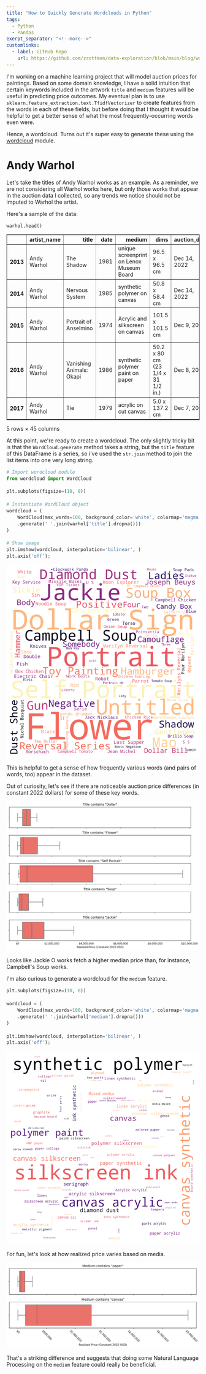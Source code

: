 ```yaml
---
title: "How to Quickly Generate Wordclouds in Python"
tags:
  - Python
  - Pandas
exerpt_separator: "<!--more-->"
customlinks:
  - label: GitHub Repo
    url: https://github.com/zrottman/data-exploration/blob/main/blog/word-cloud.ipynb
---
```


I'm working on a machine learning project that will model auction prices for paintings. Based on some domain knowledge, I have a solid intuition that certain keywords included in the artwork `title` and `medium` features will be useful in predicting price outcomes. My eventual plan is to use `sklearn.feature_extraction.text.TfidfVectorizer` to create features from the words in each of these fields, but before doing that I thought it would be helpful to get a better sense of what the most frequently-occurring words even were.

<!--more-->

Hence, a wordcloud. Turns out it's super easy to generate these using the [wordcloud](https://github.com/amueller/word_cloud) module.

# Andy Warhol
Let's take the titles of Andy Warhol works as an example. As a reminder, we are not considering all Warhol works here, but only those works that appear in the auction data I collected, so any trends we notice should not be imputed to Warhol the artist.

Here's a sample of the data:

```python
warhol.head()
```

<div>
<style scoped>
    .dataframe tbody tr th:only-of-type {
        vertical-align: middle;
    }

    .dataframe tbody tr th {
        vertical-align: top;
    }

    .dataframe thead th {
        text-align: right;
    }
</style>
<table border="1" class="dataframe">
  <thead>
    <tr style="text-align: right;">
      <th></th>
      <th>artist_name</th>
      <th>title</th>
      <th>date</th>
      <th>medium</th>
      <th>dims</th>
      <th>auction_date</th>
      <th>auction_house</th>
      <th>auction_sale</th>
      <th>auction_lot</th>
      <th>price_realized</th>
      <th>...</th>
      <th>auction_year</th>
      <th>price_realized_USD_constant_2022</th>
      <th>area_cm_sq</th>
      <th>volume_cm_cu</th>
      <th>living</th>
      <th>years_after_death_of_auction</th>
      <th>artist_age_at_auction</th>
      <th>artist_age_at_artwork_completion</th>
      <th>artwork_age_at_auction</th>
      <th>years_ago_of_auction</th>
    </tr>
  </thead>
  <tbody>
    <tr>
      <th>2013</th>
      <td>Andy Warhol</td>
      <td>The Shadow</td>
      <td>1981</td>
      <td>unique screenprint on Lenox Museum Board</td>
      <td>96.5 x 96.5 cm</td>
      <td>Dec 14, 2022</td>
      <td>Christie's</td>
      <td>First Open | Post-War &amp; Contemporary Art</td>
      <td>Lot19</td>
      <td>US\$52,920</td>
      <td>...</td>
      <td>2022</td>
      <td>52920.0</td>
      <td>9312.25</td>
      <td>NaN</td>
      <td>0</td>
      <td>35.0</td>
      <td>NaN</td>
      <td>53.0</td>
      <td>41.0</td>
      <td>1</td>
    </tr>
    <tr>
      <th>2014</th>
      <td>Andy Warhol</td>
      <td>Nervous System</td>
      <td>1985</td>
      <td>synthetic polymer on canvas</td>
      <td>50.8 x 58.4 cm</td>
      <td>Dec 14, 2022</td>
      <td>Christie's</td>
      <td>First Open | Post-War &amp; Contemporary Art</td>
      <td>Lot39</td>
      <td>US\$40,320</td>
      <td>...</td>
      <td>2022</td>
      <td>40320.0</td>
      <td>2966.72</td>
      <td>NaN</td>
      <td>0</td>
      <td>35.0</td>
      <td>NaN</td>
      <td>57.0</td>
      <td>37.0</td>
      <td>1</td>
    </tr>
    <tr>
      <th>2015</th>
      <td>Andy Warhol</td>
      <td>Portrait of Anselmino</td>
      <td>1974</td>
      <td>Acrylic and silkscreen on canvas</td>
      <td>101.5 x 101.5 cm</td>
      <td>Dec 9, 2022</td>
      <td>Ketterer Kunst</td>
      <td>Evening Sale with Collection Hermann Gerlinger</td>
      <td>Lot60</td>
      <td>€375,000• US\$395,839</td>
      <td>...</td>
      <td>2022</td>
      <td>395839.0</td>
      <td>10302.25</td>
      <td>NaN</td>
      <td>0</td>
      <td>35.0</td>
      <td>NaN</td>
      <td>46.0</td>
      <td>48.0</td>
      <td>1</td>
    </tr>
    <tr>
      <th>2016</th>
      <td>Andy Warhol</td>
      <td>Vanishing Animals: Okapi</td>
      <td>1986</td>
      <td>synthetic polymer paint on paper</td>
      <td>59.2 x 80 cm (23 1/4 x 31 1/2 in.)</td>
      <td>Dec 8, 2022</td>
      <td>Phillips• London</td>
      <td>New Now</td>
      <td>Lot100</td>
      <td>£15,120• US\$18,498</td>
      <td>...</td>
      <td>2022</td>
      <td>18498.0</td>
      <td>4736.00</td>
      <td>NaN</td>
      <td>0</td>
      <td>35.0</td>
      <td>NaN</td>
      <td>58.0</td>
      <td>36.0</td>
      <td>1</td>
    </tr>
    <tr>
      <th>2017</th>
      <td>Andy Warhol</td>
      <td>Tie</td>
      <td>1979</td>
      <td>acrylic on cut canvas</td>
      <td>5.0 x 137.2 cm</td>
      <td>Dec 7, 2022</td>
      <td>Sotheby's</td>
      <td>Contemporary Discoveries</td>
      <td>Lot159</td>
      <td>NaN</td>
      <td>...</td>
      <td>2022</td>
      <td>NaN</td>
      <td>686.00</td>
      <td>NaN</td>
      <td>0</td>
      <td>35.0</td>
      <td>NaN</td>
      <td>51.0</td>
      <td>43.0</td>
      <td>1</td>
    </tr>
  </tbody>
</table>
<p>5 rows × 45 columns</p>
</div>

At this point, we're ready to create a wordcloud. The only slightly tricky bit is that the `WordCloud.generate` method takes a string, but the `title` feature of this DataFrame is a series, so i've used the `str.join` method to join the list items into one very long string.

```python
# Import wordcloud module
from wordcloud import WordCloud

plt.subplots(figsize=(10, 8))

# Instantiate WordCloud object
wordcloud = (
    WordCloud(max_words=100, background_color='white', colormap='magma', width=800, height=800)
    .generate(' '.join(warhol['title'].dropna()))
)

# Show image
plt.imshow(wordcloud, interpolation='bilinear', )
plt.axis('off');
```
   
![Warhol Titles Wordcloud](/assets/images/warhol_title-wordcloud.png)

This is helpful to get a sense of how frequently various words (and pairs of words, too) appear in the dataset.

Out of curiosity, let's see if there are noticeable auction price differences (in constant 2022 dollars) for some of these key words.

![Warhol Title Keywods Price Correlation](/assets/images/warhol_title-keywords-price.png)

Looks like Jackie O works fetch a higher median price than, for instance, Campbell's Soup works.

I'm also curious to generate a wordcloud for the `medium` feature.


```python
plt.subplots(figsize=(10, 8))

wordcloud = (
    WordCloud(max_words=100, background_color='white', colormap='magma', width=800, height=800)
    .generate(' '.join(warhol['medium'].dropna()))
)

plt.imshow(wordcloud, interpolation='bilinear', )
plt.axis('off');
```

![Warhol Medium Wordcloud](/assets/images/warhol_medium-wordcloud.png)

For fun, let's look at how realized price varies based on media.

![Warhol Medium Keyword Price Correlation](/assets/images/warhol_medium-keywords-price.png)
    
That's a striking difference and suggests that doing some Natural Language Processing on the `medium` feature could really be beneficial.
